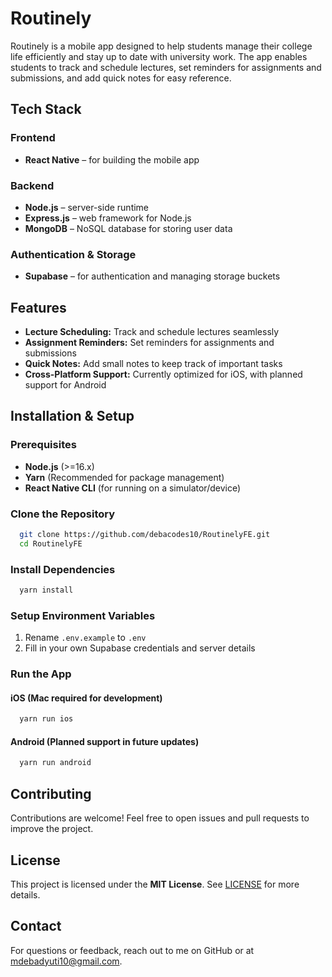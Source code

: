 # Routinely

Routinely is a mobile app designed to help students manage their college life efficiently and stay up to date with university work. The app enables students to track and schedule lectures, set reminders for assignments and submissions, and add quick notes for easy reference.

## Tech Stack

### Frontend
- **React Native** – for building the mobile app

### Backend
- **Node.js** – server-side runtime
- **Express.js** – web framework for Node.js
- **MongoDB** – NoSQL database for storing user data

### Authentication & Storage
- **Supabase** – for authentication and managing storage buckets

## Features
- **Lecture Scheduling:** Track and schedule lectures seamlessly
- **Assignment Reminders:** Set reminders for assignments and submissions
- **Quick Notes:** Add small notes to keep track of important tasks
- **Cross-Platform Support:** Currently optimized for iOS, with planned support for Android

## Installation & Setup

### Prerequisites
- **Node.js** (>=16.x)
- **Yarn** (Recommended for package management)
- **React Native CLI** (for running on a simulator/device)

### Clone the Repository
```sh
  git clone https://github.com/debacodes10/RoutinelyFE.git
  cd RoutinelyFE
```

### Install Dependencies
```sh
  yarn install
```

### Setup Environment Variables
1. Rename `.env.example` to `.env`
2. Fill in your own Supabase credentials and server details

### Run the App
#### iOS (Mac required for development)
```sh
  yarn run ios
```

#### Android (Planned support in future updates)
```sh
  yarn run android
```

## Contributing
Contributions are welcome! Feel free to open issues and pull requests to improve the project.

## License
This project is licensed under the **MIT License**. See [LICENSE](LICENSE) for more details.

## Contact
For questions or feedback, reach out to me on GitHub or at [mdebadyuti10@gmail.com](mailto:mdebadyuti@gmail.com).

